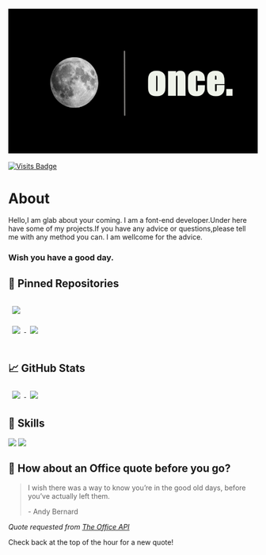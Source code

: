 [![TIMMYLOPK's GitHub Banner](./assets/GitHubHeader.png)](https://lionceu.live)

[![Visits Badge](https://badges.pufler.dev/visits/TIMMLOPK/TIMMYLOPK-Web)](https://lionceu.live)

# About
Hello,I am glab about your coming. I am a font-end developer.Under here have some of my projects.If you have any advice or questions,please
tell me with any method you can. I am wellcome for the advice. 

### Wish you have a good day.

## 📌 Pinned Repositories

<a href="https://github.com/TIMMLOPK/once">
  <img align="center" style="margin:1rem 0.5rem" src="https://github-readme-stats.vercel.app/api/pin/?username=TIMMLOPK&repo=once&title_color=ffffff&text_color=c9cacc&icon_color=4AB197&bg_color=1A2B34" />
</a>

<br>

<a href="https://github.com/TIMMLOPK/TIMMYLOPK-Web">
  <img align="center" style="margin:0.5rem" src="https://github-readme-stats.vercel.app/api/pin/?username=TIMMLOPK&repo=TIMMYLOPK-Web&title_color=ffffff&text_color=c9cacc&icon_color=4AB197&bg_color=1A2B34" />
</a>

<a href="https://github.com/TIMMLOPK/Old-Web">
  <img align="center" style="margin:0.5rem" src="https://github-readme-stats.vercel.app/api/pin/?username=TIMMLOPK&repo=Old-Web&title_color=ffffff&text_color=c9cacc&icon_color=4AB197&bg_color=1A2B34" />
</a>

<br>
<br>

## &#x1f4c8; GitHub Stats


<a href="https://github.com/TIMMLOPK">
  <img align="center" style="margin:0.5rem" src="https://github-readme-stats.vercel.app/api/top-langs/?username=TIMMLOPK&hide=html,css&title_color=ffffff&text_color=c9cacc&icon_color=4AB197&bg_color=1A2B34" />
</a>

<a href="https://github.com/TIMMLOPK">
  <img align="center" style="margin:0.5rem" src="https://github-readme-stats.vercel.app/api?username=TIMMLOPK&show_icons=true&line_height=27&count_private=true&title_color=ffffff&text_color=c9cacc&icon_color=4AB097&bg_color=1A2B34"/>
</a>

## 💼 Skills

![](https://img.shields.io/badge/Code-React-informational?style=flat&logo=react&logoColor=white&color=4AB197)
![](https://img.shields.io/badge/Code-JavaScript-informational?style=flat&logo=JavaScript&logoColor=white&color=4AB197)


## 📣 How about an Office quote before you go?

> I wish there was a way to know you’re in the good old days, before you’ve actually left them.
>
> <p>- Andy Bernard</p>
_Quote requested from [The Office API](https://www.officeapi.dev/)_

Check back at the top of the hour for a new quote!
